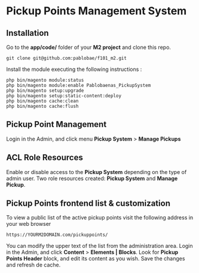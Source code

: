 # Pickup Points Management System
 
 ## Installation
Go to the **app/code/** folder of your **M2 project** and clone this repo.
 
 `git clone git@github.com:pablobae/f101_m2.git`
 
 
 Install the module executing the following instructions : 
  
 ```
php bin/magento module:status
php bin/magento module:enable Pablobaenas_PickupSystem
php bin/magento setup:upgrade
php bin/magento setup:static-content:deploy
php bin/magento cache:clean
php bin/magento cache:flush
```
 
 ## Pickup Point Management
 Login in the Admin, and click menu **Pickup System** > **Manage Pickups**
 
 ## ACL Role Resources
 Enable or disable access to the **Pickup System** depending on the type of admin user. Two role resources created:
 **Pickup System** and **Manage Pickup**.
 
 
 ## Pickup Points frontend list & customization
 To view a public list of the active pickup points visit the following address in your web browser
 
`https://YOURM2DOMAIN.com/pickuppoints/`

You can modify the upper text of the list from the administration area. Login in the Admin, and click **Content** > **Elements | Blocks**.
Look for **Pickup Points Header** block, and edit its content as you wish. Save the changes and refresh de cache.



 
  
